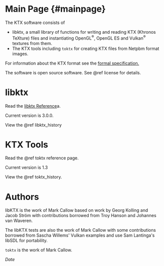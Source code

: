 Main Page        {#mainpage}
=========

The KTX software consists of
- libktx, a small library of functions for writing and reading KTX (Khronos TeXture)
  files and instantiating OpenGL<sup>&reg;</sup>, OpenGL ES and Vulkan<sup>&reg;</sup>
  textures from them.
- The KTX tools including `toktx` for creating KTX files from Netpbm format images.

For information about the KTX format see the
<a href="http://www.khronos.org/opengles/sdk/tools/KTX/file_format_spec/">
formal specification.</a>

The software is open source software. See @ref license for details.

libktx
======

Read the [libktx Reference](../libktx/index.html)a.

Current version is 3.0.0.

View the @ref libktx_history

KTX Tools
=========

Read the @ref toktx reference page.

Current version is 1.3

View the @ref toktx_history.

Authors
=======

libKTX is the work of Mark Callow based on work by Georg Kolling and Jacob
Ström with contributions borrowed from Troy Hanson and Johannes van Waveren.

The libKTX tests are also the work of Mark Callow with some contributions
borrowed from Sascha Willems' Vulkan examples and use Sam Lantinga's libSDL
for portability.

`toktx` is the work of Mark Callow.

$Date$

